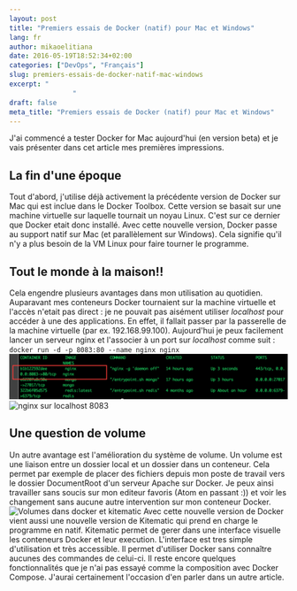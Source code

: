 ```yaml
---
layout: post
title: "Premiers essais de Docker (natif) pour Mac et Windows"
lang: fr
author: mikaoelitiana
date: 2016-05-19T18:52:34+02:00
categories: ["DevOps", "Français"]
slug: premiers-essais-de-docker-natif-mac-windows
excerpt: "
				"
draft: false
meta_title: "Premiers essais de Docker (natif) pour Mac et Windows"
---
```


J'ai commencé a tester Docker for Mac aujourd'hui (en version beta) et je vais présenter dans cet article mes premières impressions.

## La fin d'une époque

Tout d'abord, j'utilise déjà activement la précédente version de Docker sur Mac qui est inclue dans le Docker Toolbox. Cette version se basait sur une machine virtuelle sur laquelle tournait un noyau Linux. C'est sur ce dernier que Docker etait donc installé. Avec cette nouvelle version, Docker passe au support natif sur Mac (et parallèlement sur Windows). Cela signifie qu'il n'y a plus besoin de la VM Linux pour faire tourner le programme.

## Tout le monde à la maison!!

Cela engendre plusieurs avantages dans mon utilisation au quotidien. Auparavant mes conteneurs Docker tournaient sur la machine virtuelle et l'accès n'etait pas direct : je ne pouvait pas aisément utiliser _localhost_ pour accéder à une des applications. En effet, il fallait passer par la passerelle de la machine virtuelle (par ex. 192.168.99.100). Aujourd'hui je peux facilement lancer un serveur nginx et l'associer à un port sur _localhost_ comme suit : `docker run -d -p 8083:80 --name nginx nginx` ![nginx-8083](./nginx-8083-1024x166.png) ![nginx sur localhost 8083](./Capture-d’écran-2016-05-20-à-08.22.46-1024x302.png)

## Une question de volume

Un autre avantage est l'amélioration du système de volume. Un volume est une liaison entre un dossier local et un dossier dans un conteneur. Cela permet par exemple de placer des fichiers depuis mon poste de travail vers le dossier DocumentRoot d'un serveur Apache sur Docker. Je peux ainsi travailler sans soucis sur mon editeur favoris (Atom en passant :)) et voir les changement sans aucune autre intervention sur mon conteneur Docker. ![Volumes dans docker et kitematic](./Capture-d’écran-2016-05-20-à-08.23.03-1024x680.png) Avec cette nouvelle version de Docker vient aussi une nouvelle version de Kitematic qui prend en charge le programme en natif. Kitematic permet de gerer dans une interface visuelle les conteneurs Docker et leur execution. L'interface est tres simple d'utilisation et très accessible. Il permet d'utiliser Docker sans connaître aucunes des commandes de celui-ci. Il reste encore quelques fonctionnalités que je n'ai pas essayé comme la composition avec Docker Compose. J'aurai certainement l'occasion d'en parler dans un autre article.
